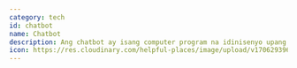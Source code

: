 ```yaml
---
category: tech
id: chatbot
name: Chatbot
description: Ang chatbot ay isang computer program na idinisenyo upang gayahin ang pakikipag-usap ng tao sa mga user.
icon: https://res.cloudinary.com/helpful-places/image/upload/v1706293966/chatbot_qow6ab.svg
---
```

